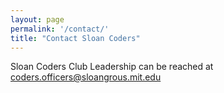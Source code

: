 ```yaml
---
layout: page
permalink: '/contact/'
title: "Contact Sloan Coders"
---
```


Sloan Coders Club Leadership can be reached at <a href="mailto:	coders.officers@sloangroups.mit.edu" target="_top">coders.officers@sloangrous.mit.edu</a>
